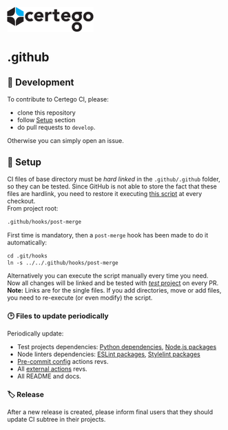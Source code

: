 <img src="Certego.png" alt="Certego" width="200" />

# .github 

## 🔧 Development
To contribute to Certego CI, please:
 - clone this repository
 - follow [Setup](#📖-setup) section
 - do pull requests to `develop`.

Otherwise you can simply open an issue.


## 📖 Setup
CI files of base directory must be *hard linked* in the `.github/.github` folder, so they can be tested.
Since GitHub is not able to store the fact that these files are hardlink, you need to restore it executing [this script](.github/hooks/post-merge) at every checkout.  
From project root:
```bash
.github/hooks/post-merge
```
First time is mandatory, then a `post-merge` hook has been made to do it automatically:
```
cd .git/hooks
ln -s ../../.github/hooks/post-merge
```
Alternatively you can execute the script manually every time you need.  
Now all changes will be linked and be tested with [*test* project](.github/test/) on every PR.
**Note:** Links are for the single files. If you add directories, move or add files, you need to re-execute (or even modify) the script.


### 🕑 Files to update periodically
Periodically update:
- Test projects dependencies: [Python dependencies](.github/test/python_test/packages.txt), [Node.js packages](.github/test/node_test/package.json)
- Node linters dependencies: [ESLint packages](configurations/node_linters/eslint/package.json), [Stylelint packages](configurations/node_linters/stylelint/package.json)
- [Pre-commit config](.pre-commit-config.yaml) actions revs.
- All [external actions](workflows/) revs.
- All README and docs.

### 🏷️ Release
After a new release is created, please inform final users that they should update CI subtree in their projects.
